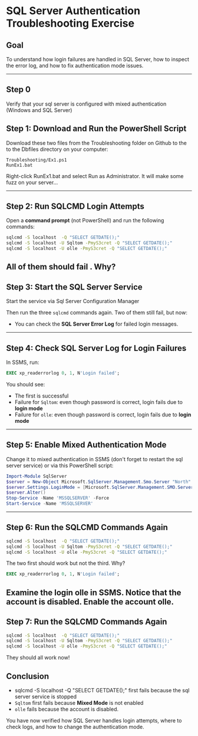 # SQL Server Authentication Troubleshooting Exercise

## Goal

To understand how login failures are handled in SQL Server, how to inspect the error log, and how to fix authentication mode issues.

---

## Step 0

Verify that your sql server is configured with mixed authentication (Windows and SQL Server)

## Step 1: Download and Run the PowerShell Script

Download these two files from the Troubleshooting folder on Github to the to the Dbfiles directory on your computer:

```
Troubleshooting/Ex1.ps1
RunEx1.bat
```

Right-click RunEx1.bat and select Run as Administrator. It will make some fuzz on your server...

---

## Step 2: Run SQLCMD Login Attempts

Open a **command prompt** (not PowerShell) and run the following commands:

```cmd
sqlcmd -S localhost  -Q "SELECT GETDATE();"
sqlcmd -S localhost -U Sqltom -PmyS3cret -Q "SELECT GETDATE();"
sqlcmd -S localhost -U olle -PmyS3cret -Q "SELECT GETDATE();"

```

All of them should **fail** . Why?
---





## Step 3: Start the SQL Server Service

Start the service via Sql Server Configuration Manager

Then run the three `sqlcmd` commands again. Two of them still fail, but now:

* You can check the **SQL Server Error Log** for failed login messages.

---

## Step 4: Check SQL Server Log for Login Failures

In SSMS, run:

```sql
EXEC xp_readerrorlog 0, 1, N'Login failed';
```

You should see:

* The first is successful
* Failure for `Sqltom`: even though password is correct, login fails due to **login mode**
* Failure for `olle`: even though password is correct, login fails due to **login mode**
---

## Step 5: Enable Mixed Authentication Mode

Change it to mixed authentication in SSMS (don't forget to restart the sql server service) or via this PowerShell script:

```powershell
Import-Module SqlServer
$server = New-Object Microsoft.SqlServer.Management.Smo.Server "North"
$server.Settings.LoginMode = [Microsoft.SqlServer.Management.SMO.ServerLoginMode]::Mixed
$server.Alter()
Stop-Service -Name 'MSSQLSERVER' -Force
Start-Service -Name 'MSSQLSERVER'
```

---

## Step 6: Run the SQLCMD Commands Again

```cmd
sqlcmd -S localhost  -Q "SELECT GETDATE();"   
sqlcmd -S localhost -U Sqltom -PmyS3cret -Q "SELECT GETDATE();"      
sqlcmd -S localhost -U olle -PmyS3cret -Q "SELECT GETDATE();"   

```
The two first should work but not the third. Why?

```sql
EXEC xp_readerrorlog 0, 1, N'Login failed';
```

Examine the login olle in SSMS. Notice that the account is disabled. Enable the account olle.
---

## Step 7: Run the SQLCMD Commands Again

```cmd
sqlcmd -S localhost  -Q "SELECT GETDATE();"   
sqlcmd -S localhost -U Sqltom -PmyS3cret -Q "SELECT GETDATE();"      
sqlcmd -S localhost -U olle -PmyS3cret -Q "SELECT GETDATE();"   
```

They should all work now!

## Conclusion

* sqlcmd -S localhost  -Q "SELECT GETDATE();" first fails because the sql server service is stopped
* `Sqltom` first fails because **Mixed Mode** is not enabled
* `olle` fails because the account is disabled.

You have now verified how SQL Server handles login attempts, where to check logs, and how to change the authentication mode.

